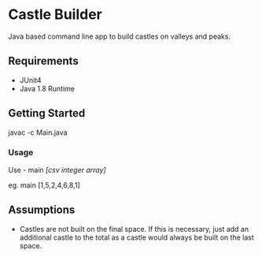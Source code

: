 # Castle Builder 

Java based command line app to build castles on valleys and peaks.

## Requirements

- JUnit4
- Java 1.8 Runtime

## Getting Started

javac -c Main.java

### Usage

Use - main <i>[csv integer array]</i>

eg. main [1,5,2,4,6,8,1]

## Assumptions

- Castles are not built on the final space. If this is necessary, just add an additional castle to the total as a castle would always be built on the last space.

